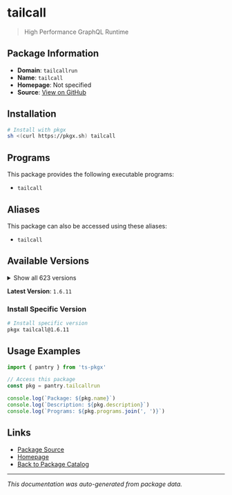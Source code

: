 # tailcall

> High Performance GraphQL Runtime

## Package Information

- **Domain**: `tailcallrun`
- **Name**: `tailcall`
- **Homepage**: Not specified
- **Source**: [View on GitHub](https://github.com/pkgxdev/pantry/tree/main/projects/tailcall.run/package.yml)

## Installation

```bash
# Install with pkgx
sh <(curl https://pkgx.sh) tailcall
```

## Programs

This package provides the following executable programs:

- `tailcall`

## Aliases

This package can also be accessed using these aliases:

- `tailcall`

## Available Versions

<details>
<summary>Show all 623 versions</summary>

- `1.6.11`, `1.6.10`, `1.6.9`, `1.6.8`, `1.6.7`
- `1.6.6`, `1.6.5`, `1.6.4`, `1.6.3`, `1.6.2`
- `1.6.1`, `1.6.0`, `1.5.21`, `1.5.20`, `1.5.19`
- `1.5.18`, `1.5.17`, `1.5.16`, `1.5.15`, `1.5.14`
- `1.5.13`, `1.5.12`, `1.5.11`, `1.5.10`, `1.5.9`
- `1.5.8`, `1.5.7`, `1.5.6`, `1.5.5`, `1.5.4`
- `1.5.3`, `1.5.2`, `1.5.1`, `1.5.0`, `1.4.24`
- `1.4.23`, `1.4.22`, `1.4.21`, `1.4.20`, `1.4.19`
- `1.4.18`, `1.4.17`, `1.4.16`, `1.4.15`, `1.4.14`
- `1.4.13`, `1.4.12`, `1.4.11`, `1.4.10`, `1.4.9`
- `1.4.8`, `1.4.7`, `1.4.6`, `1.4.5`, `1.4.4`
- `1.4.3`, `1.4.2`, `1.4.1`, `1.4.0`, `1.3.0`
- `1.2.0`, `1.1.0`, `1.0.0`, `0.136.0`, `0.135.6`
- `0.135.5`, `0.135.4`, `0.135.3`, `0.135.2`, `0.135.1`
- `0.135.0`, `0.134.0`, `0.133.3`, `0.133.2`, `0.133.1`
- `0.133.0`, `0.132.0`, `0.131.3`, `0.131.2`, `0.131.1`
- `0.131.0`, `0.130.1`, `0.130.0`, `0.129.2`, `0.129.1`
- `0.129.0`, `0.128.1`, `0.128.0`, `0.127.0`, `0.126.0`
- `0.125.0`, `0.124.0`, `0.123.5`, `0.123.4`, `0.123.3`
- `0.123.2`, `0.123.1`, `0.123.0`, `0.122.7`, `0.122.6`
- `0.122.5`, `0.122.4`, `0.122.3`, `0.122.2`, `0.122.1`
- `0.122.0`, `0.121.17`, `0.121.16`, `0.121.15`, `0.121.14`
- `0.121.13`, `0.121.12`, `0.121.11`, `0.121.10`, `0.121.9`
- `0.121.8`, `0.121.7`, `0.121.6`, `0.121.5`, `0.121.4`
- `0.121.3`, `0.121.2`, `0.121.1`, `0.121.0`, `0.120.12`
- `0.120.11`, `0.120.10`, `0.120.9`, `0.120.8`, `0.120.7`
- `0.120.6`, `0.120.5`, `0.120.4`, `0.120.3`, `0.120.2`
- `0.120.1`, `0.120.0`, `0.119.0`, `0.118.3`, `0.118.2`
- `0.118.1`, `0.118.0`, `0.117.1`, `0.117.0`, `0.116.2`
- `0.116.1`, `0.116.0`, `0.115.5`, `0.115.4`, `0.115.3`
- `0.115.2`, `0.115.1`, `0.115.0`, `0.114.2`, `0.114.1`
- `0.114.0`, `0.113.3`, `0.113.2`, `0.113.1`, `0.113.0`
- `0.112.3`, `0.112.2`, `0.112.1`, `0.112.0`, `0.111.21`
- `0.111.20`, `0.111.19`, `0.111.18`, `0.111.17`, `0.111.16`
- `0.111.15`, `0.111.14`, `0.111.13`, `0.111.12`, `0.111.11`
- `0.111.10`, `0.111.9`, `0.111.8`, `0.111.7`, `0.111.6`
- `0.111.5`, `0.111.4`, `0.111.3`, `0.111.2`, `0.111.1`
- `0.111.0`, `0.110.0`, `0.109.0`, `0.108.0`, `0.107.0`
- `0.106.1`, `0.106.0`, `0.105.2`, `0.105.1`, `0.105.0`
- `0.104.18`, `0.104.17`, `0.104.16`, `0.104.15`, `0.104.14`
- `0.104.13`, `0.104.12`, `0.104.11`, `0.104.10`, `0.104.9`
- `0.104.8`, `0.104.7`, `0.104.6`, `0.104.5`, `0.104.4`
- `0.104.3`, `0.104.2`, `0.104.1`, `0.104.0`, `0.103.0`
- `0.102.2`, `0.102.1`, `0.102.0`, `0.101.0`, `0.100.5`
- `0.100.4`, `0.100.3`, `0.100.2`, `0.100.1`, `0.100.0`
- `0.99.30`, `0.99.29`, `0.99.28`, `0.99.27`, `0.99.26`
- `0.99.25`, `0.99.24`, `0.99.23`, `0.99.22`, `0.99.21`
- `0.99.20`, `0.99.19`, `0.99.18`, `0.99.17`, `0.99.16`
- `0.99.15`, `0.99.14`, `0.99.13`, `0.99.12`, `0.99.11`
- `0.99.10`, `0.99.9`, `0.99.8`, `0.99.7`, `0.99.6`
- `0.99.5`, `0.99.4`, `0.99.3`, `0.99.2`, `0.99.1`
- `0.99.0`, `0.98.11`, `0.98.10`, `0.98.9`, `0.98.8`
- `0.98.7`, `0.98.6`, `0.98.5`, `0.98.4`, `0.98.3`
- `0.98.2`, `0.98.1`, `0.98.0`, `0.97.4`, `0.97.3`
- `0.97.2`, `0.97.1`, `0.97.0`, `0.96.17`, `0.96.16`
- `0.96.15`, `0.96.14`, `0.96.13`, `0.96.12`, `0.96.11`
- `0.96.10`, `0.96.9`, `0.96.8`, `0.96.7`, `0.96.6`
- `0.96.5`, `0.96.4`, `0.96.3`, `0.96.2`, `0.96.1`
- `0.96.0`, `0.95.19`, `0.95.18`, `0.95.17`, `0.95.16`
- `0.95.15`, `0.95.14`, `0.95.13`, `0.95.12`, `0.95.11`
- `0.95.10`, `0.95.9`, `0.95.8`, `0.95.7`, `0.95.6`
- `0.95.5`, `0.95.4`, `0.95.3`, `0.95.2`, `0.95.1`
- `0.95.0`, `0.94.1`, `0.94.0`, `0.93.6`, `0.93.5`
- `0.93.4`, `0.93.3`, `0.93.2`, `0.93.1`, `0.93.0`
- `0.92.9`, `0.92.8`, `0.92.7`, `0.92.6`, `0.92.5`
- `0.92.4`, `0.92.3`, `0.92.2`, `0.92.1`, `0.92.0`
- `0.91.7`, `0.91.6`, `0.91.5`, `0.91.4`, `0.91.3`
- `0.91.2`, `0.91.1`, `0.91.0`, `0.90.3`, `0.90.2`
- `0.90.1`, `0.90.0`, `0.89.1`, `0.89.0`, `0.88.5`
- `0.88.4`, `0.88.3`, `0.88.2`, `0.88.1`, `0.88.0`
- `0.87.0`, `0.86.0`, `0.85.8`, `0.85.7`, `0.85.6`
- `0.85.5`, `0.85.4`, `0.85.3`, `0.85.2`, `0.85.1`
- `0.85.0`, `0.84.1`, `0.84.0`, `0.83.0`, `0.82.23`
- `0.82.22`, `0.82.21`, `0.82.20`, `0.82.19`, `0.82.18`
- `0.82.17`, `0.82.16`, `0.82.15`, `0.82.14`, `0.82.13`
- `0.82.12`, `0.82.11`, `0.82.10`, `0.82.9`, `0.82.8`
- `0.82.7`, `0.82.6`, `0.82.5`, `0.82.4`, `0.82.3`
- `0.82.2`, `0.82.1`, `0.82.0`, `0.81.2`, `0.81.1`
- `0.81.0`, `0.80.5`, `0.80.4`, `0.80.3`, `0.80.2`
- `0.80.1`, `0.80.0`, `0.79.6`, `0.79.5`, `0.79.4`
- `0.79.3`, `0.79.2`, `0.79.1`, `0.79.0`, `0.78.12`
- `0.78.11`, `0.78.10`, `0.78.9`, `0.78.8`, `0.78.7`
- `0.78.6`, `0.78.5`, `0.78.4`, `0.78.3`, `0.78.2`
- `0.78.1`, `0.78.0`, `0.77.2`, `0.77.1`, `0.77.0`
- `0.76.11`, `0.76.10`, `0.76.9`, `0.76.8`, `0.76.7`
- `0.76.6`, `0.76.5`, `0.76.4`, `0.76.3`, `0.76.2`
- `0.76.1`, `0.76.0`, `0.75.2`, `0.75.1`, `0.75.0`
- `0.74.18`, `0.74.17`, `0.74.16`, `0.74.15`, `0.74.14`
- `0.74.13`, `0.74.12`, `0.74.11`, `0.74.10`, `0.74.9`
- `0.74.8`, `0.74.7`, `0.74.6`, `0.74.5`, `0.74.4`
- `0.74.3`, `0.74.2`, `0.74.1`, `0.74.0`, `0.73.0`
- `0.72.2`, `0.72.1`, `0.72.0`, `0.71.2`, `0.71.1`
- `0.71.0`, `0.70.6`, `0.70.5`, `0.70.4`, `0.70.3`
- `0.70.2`, `0.70.1`, `0.70.0`, `0.69.5`, `0.69.3`
- `0.69.2`, `0.69.1`, `0.69.0`, `0.68.8`, `0.68.7`
- `0.68.6`, `0.68.5`, `0.68.4`, `0.68.3`, `0.68.2`
- `0.68.1`, `0.68.0`, `0.67.0`, `0.66.4`, `0.66.3`
- `0.66.2`, `0.66.1`, `0.66.0`, `0.65.0`, `0.64.4`
- `0.64.3`, `0.64.2`, `0.64.1`, `0.64.0`, `0.63.0`
- `0.62.5`, `0.62.4`, `0.62.3`, `0.62.2`, `0.62.1`
- `0.62.0`, `0.61.1`, `0.61.0`, `0.60.0`, `0.59.3`
- `0.59.2`, `0.59.1`, `0.59.0`, `0.58.1`, `0.58.0`
- `0.57.0`, `0.56.5`, `0.56.4`, `0.56.3`, `0.56.2`
- `0.56.1`, `0.56.0`, `0.55.1`, `0.55.0`, `0.54.1`
- `0.54.0`, `0.53.0`, `0.52.0`, `0.51.1`, `0.51.0`
- `0.50.0`, `0.49.4`, `0.49.3`, `0.49.2`, `0.49.1`
- `0.49.0`, `0.48.1`, `0.48.0`, `0.47.7`, `0.47.6`
- `0.47.5`, `0.47.4`, `0.47.3`, `0.47.2`, `0.47.1`
- `0.47.0`, `0.46.2`, `0.46.1`, `0.46.0`, `0.45.1`
- `0.45.0`, `0.44.1`, `0.44.0`, `0.43.0`, `0.42.1`
- `0.42.0`, `0.41.0`, `0.40.9`, `0.40.8`, `0.40.7`
- `0.40.6`, `0.40.5`, `0.40.4`, `0.40.3`, `0.40.2`
- `0.40.1`, `0.40.0`, `0.39.8`, `0.39.7`, `0.39.6`
- `0.39.5`, `0.39.4`, `0.39.3`, `0.39.2`, `0.39.1`
- `0.39.0`, `0.38.1`, `0.38.0`, `0.37.8`, `0.37.7`
- `0.37.6`, `0.37.5`, `0.37.4`, `0.37.3`, `0.37.2`
- `0.37.1`, `0.37.0`, `0.36.0`, `0.35.5`, `0.35.4`
- `0.35.3`, `0.35.2`, `0.35.1`, `0.35.0`, `0.34.1`
- `0.34.0`, `0.33.0`, `0.32.1`, `0.32.0`, `0.31.0`
- `0.30.0`, `0.29.1`, `0.29.0`, `0.28.0`, `0.27.0`
- `0.26.0`, `0.25.3`, `0.25.2`, `0.25.1`, `0.25.0`
- `0.24.2`, `0.24.1`, `0.24.0`, `0.23.0`, `0.22.0`
- `0.21.3`, `0.21.2`, `0.21.1`, `0.21.0`, `0.20.3`
- `0.20.2`, `0.20.1`, `0.20.0`, `0.19.2`, `0.19.1`
- `0.19.0`, `0.18.1`, `0.18.0`

</details>

**Latest Version**: `1.6.11`

### Install Specific Version

```bash
# Install specific version
pkgx tailcall@1.6.11
```

## Usage Examples

```typescript
import { pantry } from 'ts-pkgx'

// Access this package
const pkg = pantry.tailcallrun

console.log(`Package: ${pkg.name}`)
console.log(`Description: ${pkg.description}`)
console.log(`Programs: ${pkg.programs.join(', ')}`)
```

## Links

- [Package Source](https://github.com/pkgxdev/pantry/tree/main/projects/tailcall.run/package.yml)
- [Homepage](#)
- [Back to Package Catalog](../package-catalog.md)

---

*This documentation was auto-generated from package data.*
